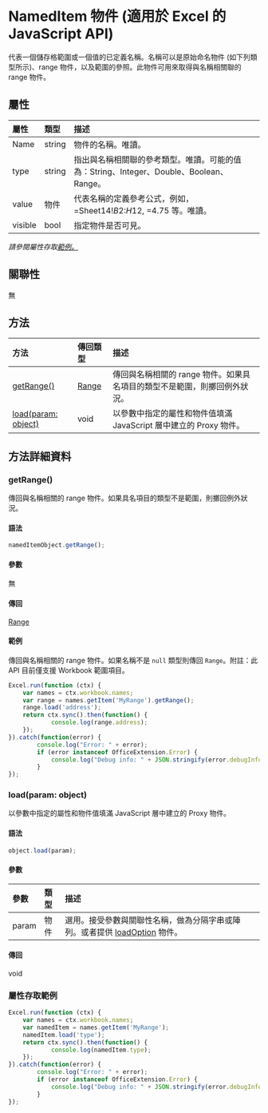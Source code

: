 # <a name="nameditem-object-(javascript-api-for-excel)"></a>NamedItem 物件 (適用於 Excel 的 JavaScript API)

代表一個儲存格範圍或一個值的已定義名稱。名稱可以是原始命名物件 (如下列類型所示)、range 物件，以及範圍的參照。此物件可用來取得與名稱相關聯的 range 物件。

## <a name="properties"></a>屬性

| 屬性	     | 類型	   |描述
|:---------------|:--------|:----------|
|Name|string|物件的名稱。唯讀。|
|type|string|指出與名稱相關聯的參考類型。唯讀。可能的值為：String、Integer、Double、Boolean、Range。|
|value|物件|代表名稱的定義參考公式，例如，=Sheet14!$B$2:$H$12, =4.75 等。唯讀。|
|visible|bool|指定物件是否可見。|

_請參閱屬性存取[範例。](#property-access-examples)_

## <a name="relationships"></a>關聯性
無


## <a name="methods"></a>方法

| 方法           | 傳回類型    |描述|
|:---------------|:--------|:----------|
|[getRange()](#getrange)|[Range](range.md)|傳回與名稱相關的 range 物件。如果具名項目的類型不是範圍，則擲回例外狀況。|
|[load(param: object)](#loadparam-object)|void|以參數中指定的屬性和物件值填滿 JavaScript 層中建立的 Proxy 物件。|

## <a name="method-details"></a>方法詳細資料


### <a name="getrange()"></a>getRange()
傳回與名稱相關的 range 物件。如果具名項目的類型不是範圍，則擲回例外狀況。

#### <a name="syntax"></a>語法
```js
namedItemObject.getRange();
```

#### <a name="parameters"></a>參數
無

#### <a name="returns"></a>傳回
[Range](range.md)

#### <a name="examples"></a>範例

傳回與名稱相關的 range 物件。如果名稱不是 `null` 類型則傳回 `Range`。附註：此 API 目前僅支援 Workbook 範圍項目。

```js
Excel.run(function (ctx) { 
    var names = ctx.workbook.names;
    var range = names.getItem('MyRange').getRange();
    range.load('address');
    return ctx.sync().then(function() {
            console.log(range.address);
    });
}).catch(function(error) {
        console.log("Error: " + error);
        if (error instanceof OfficeExtension.Error) {
            console.log("Debug info: " + JSON.stringify(error.debugInfo));
        }
});
```


### <a name="load(param:-object)"></a>load(param: object)
以參數中指定的屬性和物件值填滿 JavaScript 層中建立的 Proxy 物件。

#### <a name="syntax"></a>語法
```js
object.load(param);
```

#### <a name="parameters"></a>參數
| 參數	    | 類型	   |描述|
|:---------------|:--------|:----------|
|param|物件|選用。接受參數與關聯性名稱，做為分隔字串或陣列。或者提供 [loadOption](loadoption.md) 物件。|

#### <a name="returns"></a>傳回
void
### <a name="property-access-examples"></a>屬性存取範例

```js
Excel.run(function (ctx) { 
    var names = ctx.workbook.names;
    var namedItem = names.getItem('MyRange');
    namedItem.load('type');
    return ctx.sync().then(function() {
            console.log(namedItem.type);
    });
}).catch(function(error) {
        console.log("Error: " + error);
        if (error instanceof OfficeExtension.Error) {
            console.log("Debug info: " + JSON.stringify(error.debugInfo));
        }
});
```
